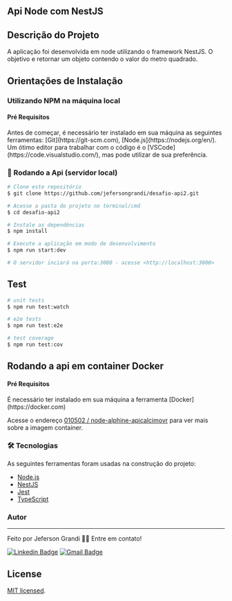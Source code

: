 ## Api Node com NestJS 


## Descrição do Projeto

A aplicação foi desenvolvida em node utilizando o framework NestJS. O objetivo e retornar um objeto contendo o valor do metro quadrado.

## Orientações de Instalação
  
<h3>Utilizando NPM na máquina local</h3>

<h4>Pré Requisitos</h4>
  Antes de começar, é necessário ter instalado em sua máquina as seguintes ferramentas:
  [Git](https://git-scm.com), [Node.js](https://nodejs.org/en/). 
  Um ótimo editor para trabalhar com o código é o [VSCode](https://code.visualstudio.com/), mas pode utilizar de sua preferência.

  ### 🎲 Rodando a Api (servidor local)

  ```bash
  # Clone este repositório
  $ git clone https://github.com/jefersongrandi/desafio-api2.git

  # Acesse a pasta do projeto no terminal/cmd
  $ cd desafio-api2

  # Instale as dependências
  $ npm install

  # Execute a aplicação em modo de desenvolvimento
  $ npm run start:dev

  # O servidor inciará na porta:3000 - acesse <http://localhost:3000>
  ```
  
  ## Test

  ```bash
  # unit tests
  $ npm run test:watch

  # e2e tests
  $ npm run test:e2e

  # test coverage
  $ npm run test:cov
  ```
  
  
## Rodando a api em container Docker

<h4>Pré Requisitos</h4>
  É necessário ter instalado em sua máquina a ferramenta [Docker](https://docker.com)

Acesse o endereço <a href="https://hub.docker.com/repository/docker/010502/node-alphine-apicalcimov">010502
/
node-alphine-apicalcimovr</a> para ver mais sobre a imagem container.

### 🛠 Tecnologias

As seguintes ferramentas foram usadas na construção do projeto:

- [Node.js](https://nodejs.org/en/)
- [NestJS](https://nestjs.com/)
- [Jest](https://jestjs.io/pt-BR/)
- [TypeScript](https://www.typescriptlang.org/)
  
  
### Autor
---

Feito por Jeferson Grandi 👋🏽 Entre em contato!

[![Linkedin Badge](https://img.shields.io/badge/-Jeferson-blue?style=flat-square&logo=Linkedin&logoColor=white&link=www.linkedin.com/in/jeferson-grandi-6a145037)](www.linkedin.com/in/jeferson-grandi-6a145037) 
[![Gmail Badge](https://img.shields.io/badge/-jeferson.grandi@gmail.com-c14438?style=flat-square&logo=Gmail&logoColor=white&link=mailto:jeferson.grandi@gmail.com)](mailto:jeferson.grandi@gmail.com)


## License

[MIT licensed](LICENSE).
